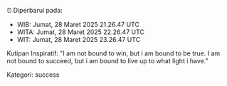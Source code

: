 ⏰ Diperbarui pada:
- WIB: Jumat, 28 Maret 2025 21.26.47 UTC
- WITA: Jumat, 28 Maret 2025 22.26.47 UTC
- WIT: Jumat, 28 Maret 2025 23.26.47 UTC

Kutipan Inspiratif:
"I am not bound to win, but i am bound to be true. I am not bound to succeed, but i am bound to live up to what light i have."


Kategori: success

